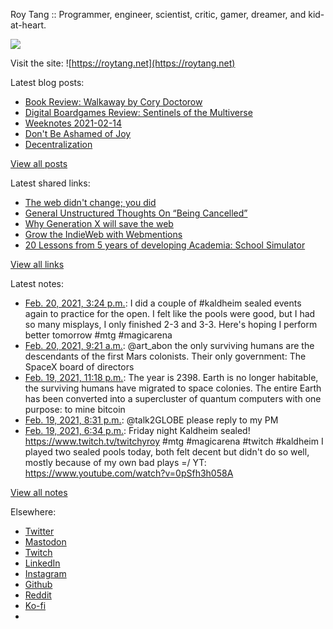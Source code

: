 Roy Tang :: Programmer, engineer, scientist, critic, gamer, dreamer, and kid-at-heart.

![](https://roytang.net/static/img/profile.jpg)

Visit the site: ![https://roytang.net](https://roytang.net)

Latest blog posts:

- [Book Review: Walkaway by Cory Doctorow](https://roytang.net/2021/02/walkaway/)
- [Digital Boardgames Review: Sentinels of the Multiverse](https://roytang.net/2021/02/sentinels-multiverse/)
- [Weeknotes 2021-02-14](https://roytang.net/2021/02/weeknotes-2021-02-14/)
- [Don&#x27;t Be Ashamed of Joy](https://roytang.net/2021/02/dont-be-ashamed-of-joy/)
- [Decentralization](https://roytang.net/2021/02/decentralization/)

[View all posts](https://roytang.net/blog)

Latest shared links:

- [The web didn&#x27;t change; you did](https://roytang.net/2021/02/the-web-didnt-change-you-did/)
- [General Unstructured Thoughts On “Being Cancelled”](https://roytang.net/2021/02/general-unstructured-thoughts-on-being-cancelled/)
- [Why Generation X will save the web](https://roytang.net/2021/02/why-generation-x-will-save-the-web/)
- [Grow the IndieWeb with Webmentions](https://roytang.net/2021/01/grow-the-indieweb-with-webmentions/)
- [20 Lessons from 5 years of developing Academia: School Simulator](https://roytang.net/2021/01/20-lessons-from-5-years-of-developing-academia-school-simulator/)

[View all links](https://roytang.net/links)

Latest notes:

- [Feb. 20, 2021, 3:24 p.m.](https://roytang.net/2021/02/1363026665819938819/): I did a couple of #kaldheim sealed events again to practice for the open. I felt like the pools were good, but I had so many misplays, I only finished 2-3 and 3-3. Here&#x27;s hoping I perform better tomorrow #mtg #magicarena
- [Feb. 20, 2021, 9:21 a.m.](https://roytang.net/2021/02/1362935326239465472/): @art_abon the only surviving humans are the descendants of the first Mars colonists. Their only government: The SpaceX board of directors
- [Feb. 19, 2021, 11:18 p.m.](https://roytang.net/2021/02/1362783672357724161/): The year is 2398. Earth is no longer habitable, the surviving humans have migrated to space colonies. The entire Earth has been converted into a supercluster of quantum computers with one purpose: to mine bitcoin
- [Feb. 19, 2021, 8:31 p.m.](https://roytang.net/2021/02/1362741510282747906/): @talk2GLOBE please reply to my PM
- [Feb. 19, 2021, 6:34 p.m.](https://roytang.net/2021/02/1362712229636898817/): Friday night Kaldheim sealed! https://www.twitch.tv/twitchyroy #mtg #magicarena #twitch #kaldheim I played two sealed pools today, both felt decent but didn&#x27;t do so well, mostly because of my own bad plays =/ YT: https://www.youtube.com/watch?v=0pSfh3h058A

[View all notes](https://roytang.net/notes)

Elsewhere:

- [Twitter](https://twitter.com/roytang)
- [Mastodon](https://mastodon.technology/@roytang)
- [Twitch](https://twitch.tv/twitchyroy)
- [LinkedIn](https://www.linkedin.com/in/roytang)
- [Instagram](https://instagram.com/roytang0400)
- [Github](https://github.com/roytang)
- [Reddit](https://reddit.com/u/hungryroy)
- [Ko-fi](https://ko-fi.com/roytang)
- [](mailto:hello@roytang.net)